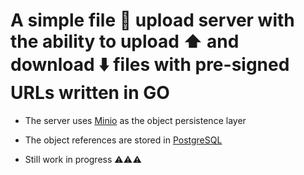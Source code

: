 # A simple file 📁 upload server with the ability to upload ⬆️ and download ⬇️ files with pre-signed URLs written in GO

- The server uses [Minio](https://min.io/) as the object persistence layer

- The object references are stored in [PostgreSQL](https://www.postgresql.org/)

- Still work in progress ⚠️⚠️⚠️